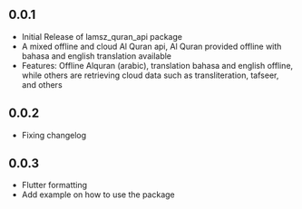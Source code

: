 ## 0.0.1

* Initial Release of lamsz_quran_api package
* A mixed offline and cloud Al Quran api, Al Quran provided offline with bahasa and english translation available
* Features: Offline Alquran (arabic), translation bahasa and english offline, while others are retrieving cloud data such as transliteration, tafseer, and others

## 0.0.2
* Fixing changelog

## 0.0.3
* Flutter formatting
* Add example on how to use the package
